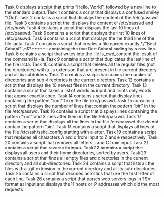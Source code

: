 Task 0 displays a script that prints “Hello, World”, followed by a new line to the standard output.
Task 1 contains a script that displays a confused smiley "(Ôo)'.
Task 2 contains a script that displays the content of the /etc/passwd file.
Task 3 contains a script that displays the content of /etc/passwd and /etc/hosts
Task 4 contains a script that displays the last 10 lines of /etc/passwd.
Task 5 contains a script that displays the first 10 lines of /etc/passwd.
Task 6 contains a script that displays the  the third line of the file iacta.
Task 7 contains a script that creates a file named exactly \*\\'"Best School"\'\\*$\?\*\*\*\*\*:) containing the text Best School ending by a new line.
Task 8 contains a script that writes into the file ls_cwd_content the result of the command ls -la.
Task 9 contains a script that duplicates the last line of the file iacta.
Task 10 contains a script that deletes all the regular files (not the directories) with a .js extension that are present in the current directory and all its subfolders.
Task 11 contains a script that counts the number of directories and sub-directories in the current directory.
Task 12 contains a script that displays the 10 newest files in the current directory.
Task 13 contains a script that takes a list of words as input and prints only words that appear exactly once.
Task 14 contains a script that display lines containing the pattern “root” from the file /etc/passwd.
Task 15 contains a script that displays the number of lines that contain the pattern “bin” in the file /etc/passwd.
Task 16 contains a script that displays  lines containing the pattern “root” and 3 lines after them in the file /etc/passwd.
Task 17 contains a script that displays all the lines in the file /etc/passwd that do not contain the pattern “bin”.
Task 18 contains a script that displays all lines of the file /etc/ssh/sshd_config starting with a letter.
Task 19 contains a script that replaces all characters A and c from input to Z and e respectively.
Task 20 contains a script that removes all letters c and C from input.
Task 21 contains a script that reverse its input.
Task 22 contains a script that displays all users and their home directories, sorted by users.
Task 23 contains a script that finds all empty files and directories in the current directory and all sub-directories.
Task 24 contains a script that lists all the files with a .gif extension in the current directory and all its sub-directories.
Task 25 contains a script that decodes acrostics that use the first letter of each line.
Task 26 contains a script that parses web servers logs in TSV format as input and displays the 11 hosts or IP addresses which did the most requests.

